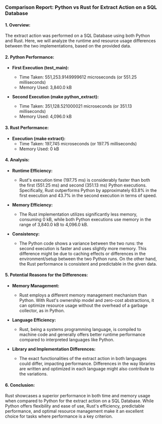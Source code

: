 ### Comparison Report: Python vs Rust for Extract Action on a SQL Database

#### 1. Overview:

The extract action was performed on a SQL Database using both Python and Rust. Here, we will analyze the runtime and resource usage differences between the two implementations, based on the provided data.

#### 2. Python Performance:

- **First Execution (test_main):**
  - Time Taken: 551,253.9149999612 microseconds (or 551.25 milliseconds)
  - Memory Used: 3,840.0 kB

- **Second Execution (make python_extract):**
  - Time Taken: 351,128.521000021 microseconds (or 351.13 milliseconds)
  - Memory Used: 4,096.0 kB

#### 3. Rust Performance:

- **Execution (make extract):**
  - Time Taken: 197,745 microseconds (or 197.75 milliseconds)
  - Memory Used: 0 kB

#### 4. Analysis:

- **Runtime Efficiency:**
  - Rust's execution time (197.75 ms) is considerably faster than both the first (551.25 ms) and second (351.13 ms) Python executions. Specifically, Rust outperforms Python by approximately 63.8% in the first execution and 43.7% in the second execution in terms of speed.
  
- **Memory Efficiency:**
  - The Rust implementation utilizes significantly less memory, consuming 0 kB, while both Python executions use memory in the range of 3,840.0 kB to 4,096.0 kB.
  
- **Consistency:**
  - The Python code shows a variance between the two runs: the second execution is faster and uses slightly more memory. This difference might be due to caching effects or differences in the environment/setup between the two Python runs. On the other hand, the Rust performance is consistent and predictable in the given data.

#### 5. Potential Reasons for the Differences:

- **Memory Management:**
  - Rust employs a different memory management mechanism than Python. With Rust's ownership model and zero-cost abstractions, it can optimize resource usage without the overhead of a garbage collector, as in Python.

- **Language Efficiency:**
  - Rust, being a systems programming language, is compiled to machine code and generally offers better runtime performance compared to interpreted languages like Python.

- **Library and Implementation Differences:**
  - The exact functionalities of the extract action in both languages could differ, impacting performance. Differences in the way libraries are written and optimized in each language might also contribute to the variations.

#### 6. Conclusion:

Rust showcases a superior performance in both time and memory usage when compared to Python for the extract action on a SQL Database. While Python offers flexibility and ease of use, Rust's efficiency, predictable performance, and optimal resource management make it an excellent choice for tasks where performance is a key criterion.